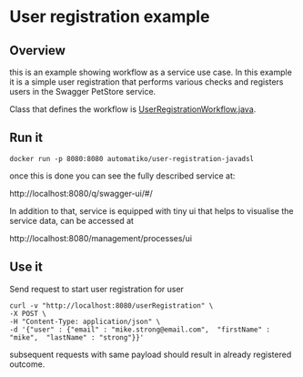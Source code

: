 # User registration example

## Overview 

this is an example showing workflow as a service use case. In this example it is a simple user registration
that performs various checks and registers users in the Swagger PetStore service.

Class that defines the workflow is [UserRegistrationWorkflow.java](src/main/java/io/automatiko/examples/UserRegistrationWorkflow.java).


## Run it

`docker run -p 8080:8080 automatiko/user-registration-javadsl`

once this is done you can see the fully described service at:

http://localhost:8080/q/swagger-ui/#/

In addition to that, service is equipped with tiny ui that helps to visualise the service data, can be accessed at 

http://localhost:8080/management/processes/ui


## Use it

Send request to start user registration for user

```
curl -v "http://localhost:8080/userRegistration" \
-X POST \
-H "Content-Type: application/json" \
-d '{"user" : {"email" : "mike.strong@email.com",  "firstName" : "mike",  "lastName" : "strong"}}'
```
subsequent requests with same payload should result in already registered outcome.


